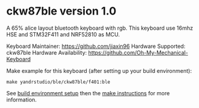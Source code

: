 ckw87ble version 1.0
===

A 65% alice layout bluetooth keyboard with rgb.
This keyboard use 16mhz HSE and STM32F411 and NRF52810 as MCU.

Keyboard Maintainer: https://github.com/jiaxin96
Hardware Supported: ckw87ble
Hardware Availability: https://github.com/Oh-My-Mechanical-Keyboard 

Make example for this keyboard (after setting up your build environment):

    make yandrstudio/ble/ckw87ble/f401:ble

See [build environment setup](https://docs.qmk.fm/#/getting_started_build_tools) then the [make instructions](https://docs.qmk.fm/#/getting_started_make_guide) for more information.

